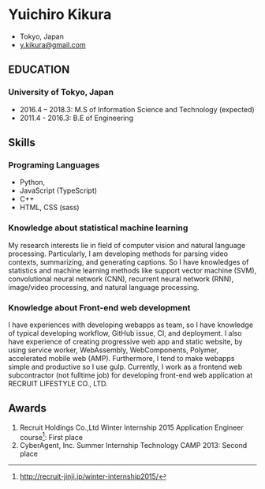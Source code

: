# Yuichiro Kikura

- Tokyo, Japan
- y.kikura@gmail.com

## EDUCATION

### University of Tokyo, Japan

- 2016.4 – 2018.3: M.S of Information Science and Technology (expected)
- 2011.4 - 2016.3: B.E of Engineering

## Skills

### Programing Languages

-	Python,
-	JavaScript (TypeScript)
-	C++
-	HTML, CSS (sass)

### Knowledge about statistical machine learning

My research interests lie in field of computer vision and natural language processing. Particularly, I am developing methods for parsing video contexts, summarizing, and generating captions. So I have knowledges of statistics and machine learning methods like support vector machine (SVM), convolutional neural network (CNN), recurrent neural network (RNN), image/video processing, and natural language processing.

### Knowledge about Front-end web development

I have experiences with developing webapps as team, so I have knowledge of typical developing workflow, GitHub issue, CI, and deployment. I also have experience of creating progressive web app and static website, by using service worker, WebAssembly, WebComponents, Polymer, accelerated mobile web (AMP). Furthermore, I tend to make webapps simple and productive so I use gulp. Currently, I work as a frontend web subcontractor (not fulltime job) for developing front-end web application at RECRUIT LIFESTYLE CO., LTD.

## Awards

1.	Recruit Holdings Co.,Ltd Winter Internship 2015 Application Engineer course[^1]: First place
2.	CyberAgent, Inc. Summer Internship Technology CAMP 2013: Second place

[^1]: http://recruit-jinji.jp/winter-internship2015/

